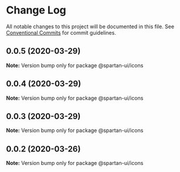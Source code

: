 # Change Log

All notable changes to this project will be documented in this file.
See [Conventional Commits](https://conventionalcommits.org) for commit guidelines.

## 0.0.5 (2020-03-29)

**Note:** Version bump only for package @spartan-ui/icons





## 0.0.4 (2020-03-29)

**Note:** Version bump only for package @spartan-ui/icons





## 0.0.3 (2020-03-29)

**Note:** Version bump only for package @spartan-ui/icons





## 0.0.2 (2020-03-26)

**Note:** Version bump only for package @spartan-ui/icons
